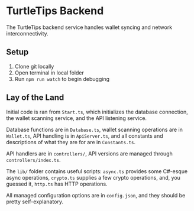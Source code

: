 # TurtleTips Backend
The TurtleTips backend service handles wallet syncing and network interconnectivity.

## Setup
1. Clone git locally
2. Open terminal in local folder
3. Run `npm run watch` to begin debugging

## Lay of the Land
Initial code is ran from `Start.ts`, which initializes the database connection, the wallet scanning service, and the API listening service.

Database functions are in `Database.ts`, wallet scanning operations are in `Wallet.ts`, API handling is in `ApiServer.ts`, and all constants and descriptions of what they are for are in `Constants.ts`.

API handlers are in `controllers/`, API versions are managed through `controllers/index.ts`.

The `lib/` folder contains useful scripts: `async.ts` provides some C#-esque async operations, `crypto.ts` supplies a few crypto operations, and, you guessed it, `http.ts` has HTTP operations.

All managed configuration options are in `config.json`, and they should be pretty self-explanatory.

